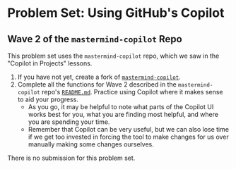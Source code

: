 # Problem Set: Using GitHub's Copilot

## Wave 2 of the `mastermind-copilot` Repo

This problem set uses the `mastermind-copilot` repo, which we saw in the "Copilot in Projects" lessons.

1. If you have not yet, create a fork of [`mastermind-copilot`](https://github.com/Ada-Activities/mastermind-copilot).
2. Complete all the functions for Wave 2 described in the `mastermind-copilot` repo's [`README.md`](https://github.com/Ada-Activities/mastermind-copilot/blob/main/README.md). Practice using Copilot where it makes sense to aid your progress. 
    - As you go, it may be helpful to note what parts of the Copilot UI works best for you, what you are finding most helpful, and where you are spending your time. 
    - Remember that Copilot can be very useful, but we can also lose time if we get too invested in forcing the tool to make changes for us over manually making some changes ourselves.

There is no submission for this problem set.